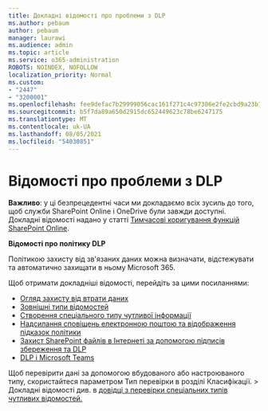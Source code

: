 ```yaml
---
title: Докладні відомості про проблеми з DLP
ms.author: pebaum
author: pebaum
manager: laurawi
ms.audience: admin
ms.topic: article
ms.service: o365-administration
ROBOTS: NOINDEX, NOFOLLOW
localization_priority: Normal
ms.custom:
- "2447"
- "3200001"
ms.openlocfilehash: fee9defac7b29999056cac161f271c4c97306e2fe2cbd9a23b1b956b2ee02e98
ms.sourcegitcommit: b5f7da89a650d2915dc652449623c78be6247175
ms.translationtype: MT
ms.contentlocale: uk-UA
ms.lasthandoff: 08/05/2021
ms.locfileid: "54030851"
---
```

# <a name="information-about-dlp-issues"></a>Відомості про проблеми з DLP

**Важливо**: у ці безпрецедентні часи ми докладаємо всіх зусиль до того, щоб служби SharePoint Online і OneDrive були завжди доступні. Докладні відомості надано у статті [Тимчасові коригування функцій SharePoint Online](https://aka.ms/ODSPAdjustments).

**Відомості про політику DLP**

Політикою захисту від зв'язаних даних можна визначати, відстежувати та автоматично захищати в ньому Microsoft 365.

Щоб отримати докладніші відомості, перейдіть за цими посиланнями:

- [Огляд захисту від втрати даних](https://docs.microsoft.com/microsoft-365/compliance/data-loss-prevention-policies)
- [Зовнішні типи відомостей](https://docs.microsoft.com/microsoft-365/compliance/sensitive-information-type-entity-definitions)
- [Створення спеціального типу чутливої інформації](https://docs.microsoft.com/microsoft-365/compliance/create-a-custom-sensitive-information-type)
- [Надсилання сповіщень електронною поштою та відображення підказок політики](https://docs.microsoft.com/microsoft-365/compliance/use-notifications-and-policy-tips)
- [Захист SharePoint файлів в Інтернеті за допомогою підписів збереження та DLP](https://docs.microsoft.com/microsoft-365/compliance/protect-sharepoint-online-files-with-office-365-labels-and-dlp)
- [DLP і Microsoft Teams](https://docs.microsoft.com/microsoft-365/compliance/dlp-microsoft-teams)

Щоб перевірити дані за допомогою вбудованого або настроюваного типу,  скористайтеся параметром Тип перевірки в розділі Класифікації.  >   Докладні відомості див. в [довідці з перевірки спеціальних типів чутливих відомостей.](https://docs.microsoft.com/microsoft-365/compliance/create-a-custom-sensitive-information-type#create-custom-sensitive-information-types-in-the-security--compliance-center)
